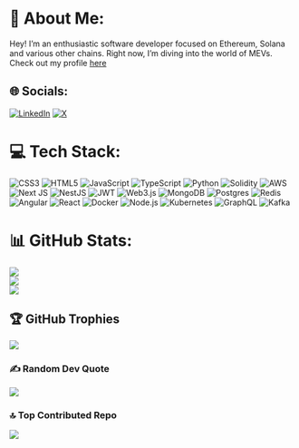 # 💫 About Me:
Hey! I’m an enthusiastic software developer focused on Ethereum, Solana and various other chains. Right now, I’m diving into the world of MEVs.  
Check out my profile [here](https://portfolio-ten-blond-19.vercel.app/)


## 🌐 Socials:
[![LinkedIn](https://img.shields.io/badge/LinkedIn-%230077B5.svg?logo=linkedin&logoColor=white)](https://linkedin.com/in/thomas-jose-b20504176) [![X](https://img.shields.io/badge/X-black.svg?logo=X&logoColor=white)](https://x.com/ThomasManakil) 

# 💻 Tech Stack:
![CSS3](https://img.shields.io/badge/css3-%231572B6.svg?style=for-the-badge&logo=css3&logoColor=white) ![HTML5](https://img.shields.io/badge/html5-%23E34F26.svg?style=for-the-badge&logo=html5&logoColor=white) ![JavaScript](https://img.shields.io/badge/javascript-%23323330.svg?style=for-the-badge&logo=javascript&logoColor=%23F7DF1E) ![TypeScript](https://img.shields.io/badge/typescript-%23007ACC.svg?style=for-the-badge&logo=typescript&logoColor=white) ![Python](https://img.shields.io/badge/python-3670A0?style=for-the-badge&logo=python&logoColor=ffdd54) ![Solidity](https://img.shields.io/badge/Solidity-%23363636.svg?style=for-the-badge&logo=solidity&logoColor=white) ![AWS](https://img.shields.io/badge/AWS-%23FF9900.svg?style=for-the-badge&logo=amazon-aws&logoColor=white) ![Next JS](https://img.shields.io/badge/Next-black?style=for-the-badge&logo=next.js&logoColor=white) ![NestJS](https://img.shields.io/badge/nestjs-%23E0234E.svg?style=for-the-badge&logo=nestjs&logoColor=white) ![JWT](https://img.shields.io/badge/JWT-black?style=for-the-badge&logo=JSON%20web%20tokens) ![Web3.js](https://img.shields.io/badge/web3.js-F16822?style=for-the-badge&logo=web3.js&logoColor=white) ![MongoDB](https://img.shields.io/badge/MongoDB-%234ea94b.svg?style=for-the-badge&logo=mongodb&logoColor=white) ![Postgres](https://img.shields.io/badge/postgres-%23316192.svg?style=for-the-badge&logo=postgresql&logoColor=white) ![Redis](https://img.shields.io/badge/redis-%23DD0031.svg?style=for-the-badge&logo=redis&logoColor=white) ![Angular](https://img.shields.io/badge/angular-%23E23237.svg?style=for-the-badge&logo=angular&logoColor=white) ![React](https://img.shields.io/badge/react-%2361DAFB.svg?style=for-the-badge&logo=react&logoColor=black) ![Docker](https://img.shields.io/badge/docker-%232496ED.svg?style=for-the-badge&logo=docker&logoColor=white) ![Node.js](https://img.shields.io/badge/Node.js-%23339933.svg?style=for-the-badge&logo=node.js&logoColor=white) ![Kubernetes](https://img.shields.io/badge/Kubernetes-%23326CE5.svg?style=for-the-badge&logo=kubernetes&logoColor=white) ![GraphQL](https://img.shields.io/badge/-GraphQL-E10098?style=for-the-badge&logo=graphql&logoColor=white) ![Kafka](https://img.shields.io/badge/Kafka-%23E81C23.svg?style=for-the-badge&logo=apachekafka&logoColor=white)





# 📊 GitHub Stats:
![](https://github-readme-stats.vercel.app/api?username=thomas21-jquerry&theme=dark&hide_border=true&include_all_commits=false&count_private=false)<br/>
![](https://github-readme-streak-stats.herokuapp.com/?user=thomas21-jquerry&theme=dark&hide_border=true)<br/>
![](https://github-readme-stats.vercel.app/api/top-langs/?username=thomas21-jquerry&theme=dark&hide_border=true&include_all_commits=false&count_private=false&layout=compact)

## 🏆 GitHub Trophies
![](https://github-profile-trophy.vercel.app/?username=thomas21-jquerry&theme=radical&no-frame=false&no-bg=true&margin-w=4)

### ✍️ Random Dev Quote
![](https://quotes-github-readme.vercel.app/api?type=horizontal&theme=radical)

### 🔝 Top Contributed Repo
![](https://github-contributor-stats.vercel.app/api?username=thomas21-jquerry&limit=5&theme=dark&combine_all_yearly_contributions=true)

<!-- Proudly created with GPRM ( https://gprm.itsvg.in ) -->
